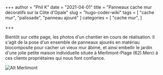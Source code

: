 +++
author = "Phil K"
date = "2021-04-01"
title = "Panneaux cache mur décoratifs sur la Côte d'Opale"
slug = "hugo-coder-wiki"
tags = [
    "cache mur",
    "palissade",
    "panneau ajouré"
]
categories = [
    "cache mur",
]

+++

Bientôt sur cette page, les photos d'un chantier en cours de réalisation.
Il s'agit de la pose d'un ensemble de panneaux ajourés en matériau biocomposite pour cacher un vieux mur âbimé, et ainsi embellir le jardin d'une jolie petite maison individuelle située à Merlimont-Plage (62).Merci à ces clients propriétaires qui nous font confiance.

![Alt Merlimont](/images/merlimont.jpg)
